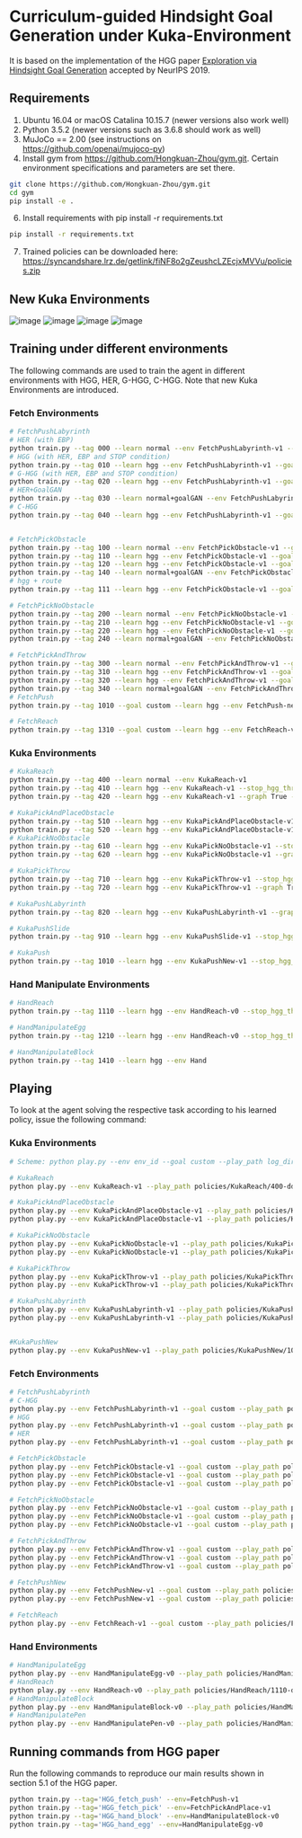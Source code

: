 # Curriculum-guided Hindsight Goal Generation under Kuka-Environment

It is based on the implementation of the HGG paper [Exploration via Hindsight Goal Generation](http://arxiv.org/abs/1906.04279) accepted by NeurIPS 2019.



## Requirements
1. Ubuntu 16.04 or macOS Catalina 10.15.7 (newer versions also work well) 
2. Python 3.5.2 (newer versions such as 3.6.8 should work as well)
3. MuJoCo == 2.00 (see instructions on https://github.com/openai/mujoco-py)
4. Install gym from https://github.com/Hongkuan-Zhou/gym.git. Certain environment specifications and parameters are set there. 


```bash
git clone https://github.com/Hongkuan-Zhou/gym.git
cd gym
pip install -e . 
```

6. Install requirements with pip install -r requirements.txt
```bash
pip install -r requirements.txt
```

7. Trained policies can be downloaded here: 
https://syncandshare.lrz.de/getlink/fiNF8o2gZeushcLZEcjxMVVu/policies.zip
   

## New Kuka Environments
![image](https://github.com/Hongkuan-Zhou/C-HGG/blob/main/Image/KukaReach.png)
![image](https://github.com/Hongkuan-Zhou/C-HGG/blob/main/Image/KukaPush.png)
![image](https://github.com/Hongkuan-Zhou/C-HGG/blob/main/Image/KukaPickNoObstacle.png)
![image](https://github.com/Hongkuan-Zhou/C-HGG/blob/main/Image/KukaPickObstacle.png)
## Training under different environments

The following commands are used to train the agent in different environments with HGG, HER, G-HGG, C-HGG.
Note that new Kuka Environments are introduced.

### Fetch Environments
```bash
# FetchPushLabyrinth
# HER (with EBP)
python train.py --tag 000 --learn normal --env FetchPushLabyrinth-v1 --goal custom 
# HGG (with HER, EBP and STOP condition)
python train.py --tag 010 --learn hgg --env FetchPushLabyrinth-v1 --goal custom --stop_hgg_threshold 0.3
# G-HGG (with HER, EBP and STOP condition)
python train.py --tag 020 --learn hgg --env FetchPushLabyrinth-v1 --goal custom --graph True --n_x 31 --n_y 31 --n_z 11 --stop_hgg_threshold 0.3 
# HER+GoalGAN
python train.py --tag 030 --learn normal+goalGAN --env FetchPushLabyrinth-v1 --goal custom
# C-HGG
python train.py --tag 040 --learn hgg --env FetchPushLabyrinth-v1 --goal custom --stop_hgg_threshold 0.3 --curriculum True


# FetchPickObstacle
python train.py --tag 100 --learn normal --env FetchPickObstacle-v1 --goal custom 
python train.py --tag 110 --learn hgg --env FetchPickObstacle-v1 --goal custom --stop_hgg_threshold 0.3
python train.py --tag 120 --learn hgg --env FetchPickObstacle-v1 --goal custom --graph True --n_x 31 --n_y 31 --n_z 11 --stop_hgg_threshold 0.3
python train.py --tag 140 --learn normal+goalGAN --env FetchPickObstacle-v1 --goal custom
# hgg + route
python train.py --tag 111 --learn hgg --env FetchPickObstacle-v1 --goal custom --stop_hgg_threshold 0.5 --route True 

# FetchPickNoObstacle
python train.py --tag 200 --learn normal --env FetchPickNoObstacle-v1 --goal custom 
python train.py --tag 210 --learn hgg --env FetchPickNoObstacle-v1 --goal custom --stop_hgg_threshold 0.3
python train.py --tag 220 --learn hgg --env FetchPickNoObstacle-v1 --goal custom --graph True --n_x 31 --n_y 31 --n_z 11 --stop_hgg_threshold 0.3
python train.py --tag 240 --learn normal+goalGAN --env FetchPickNoObstacle-v1 --goal custom

# FetchPickAndThrow
python train.py --tag 300 --learn normal --env FetchPickAndThrow-v1 --goal custom 
python train.py --tag 310 --learn hgg --env FetchPickAndThrow-v1 --goal custom --stop_hgg_threshold 0.9
python train.py --tag 320 --learn hgg --env FetchPickAndThrow-v1 --goal custom --graph True --n_x 51 --n_y 51 --n_z 7 --stop_hgg_threshold 0.9
python train.py --tag 340 --learn normal+goalGAN --env FetchPickAndThrow-v1 --goal custom
# FetchPush
python train.py --tag 1010 --goal custom --learn hgg --env FetchPush-new-v1 --stop_hgg_threshold 0.3 --epoch 20

# FetchReach
python train.py --tag 1310 --goal custom --learn hgg --env FetchReach-v1 --stop_hgg_threshold 0.3 --epoch 20

```
### Kuka Environments
```bash
# KukaReach
python train.py --tag 400 --learn normal --env KukaReach-v1 
python train.py --tag 410 --learn hgg --env KukaReach-v1 --stop_hgg_threshold 0.3
python train.py --tag 420 --learn hgg --env KukaReach-v1 --graph True --n_x 51 --n_y 51 --n_z 7 --stop_hgg_threshold 0.9

# KukaPickAndPlaceObstacle
python train.py --tag 510 --learn hgg --env KukaPickAndPlaceObstacle-v1 --stop_hgg_threshold 0.3
python train.py --tag 520 --learn hgg --env KukaPickAndPlaceObstacle-v1 --graph True --n_x 51 --n_y 51 --n_z 15 --stop_hgg_threshold 0.9
# KukaPickNoObstacle
python train.py --tag 610 --learn hgg --env KukaPickNoObstacle-v1 --stop_hgg_threshold 0.3
python train.py --tag 620 --learn hgg --env KukaPickNoObstacle-v1 --graph True --n_x 51 --n_y 51 --n_z 15 --stop_hgg_threshold 0.9

# KukaPickThrow
python train.py --tag 710 --learn hgg --env KukaPickThrow-v1 --stop_hgg_threshold 0.3 --epoch 30
python train.py --tag 720 --learn hgg --env KukaPickThrow-v1 --graph True --n_x 51 --n_y 51 --n_z 7 --stop_hgg_threshold 0.9 --epoch 30

# KukaPushLabyrinth
python train.py --tag 820 --learn hgg --env KukaPushLabyrinth-v1 --graph True --n_x 51 --n_y 51 --n_z 7 --stop_hgg_threshold 0.9

# KukaPushSlide
python train.py --tag 910 --learn hgg --env KukaPushSlide-v1 --stop_hgg_threshold 0.3 --epoch 20

# KukaPush
python train.py --tag 1010 --learn hgg --env KukaPushNew-v1 --stop_hgg_threshold 0.3 --epoch 20
```

### Hand Manipulate Environments
```bash
# HandReach
python train.py --tag 1110 --learn hgg --env HandReach-v0 --stop_hgg_threshold 0.3 --epoch 20

# HandManipulateEgg
python train.py --tag 1210 --learn hgg --env HandReach-v0 --stop_hgg_threshold 0.3 --epoch 20

# HandManipulateBlock
python train.py --tag 1410 --learn hgg --env Hand 
```

## Playing 

To look at the agent solving the respective task according to his learned policy, issue the following command:

### Kuka Environments
```bash
# Scheme: python play.py --env env_id --goal custom --play_path log_dir --play_epoch <epoch number, latest or best>

# KukaReach
python play.py --env KukaReach-v1 --play_path policies/KukaReach/400-ddpg-KukaReach-v1-normal --play_epoch best

# KukaPickAndPlaceObstacle
python play.py --env KukaPickAndPlaceObstacle-v1 --play_path policies/KukaPickAndPlaceObstacle/520-ddpg-KukaPickAndPlaceObstacle-v1-hgg-graph-stop --play_epoch best
python play.py --env KukaPickAndPlaceObstacle-v1 --play_path policies/KukaPickAndPlaceObstacle/510-ddpg-KukaPickAndPlaceObstacle-v1-hgg-stop --play_epoch best

# KukaPickNoObstacle
python play.py --env KukaPickNoObstacle-v1 --play_path policies/KukaPickNoObstacle/610-ddpg-KukaPickNoObstacle-v1-hgg-stop --play_epoch best
python play.py --env KukaPickNoObstacle-v1 --play_path policies/KukaPickNoObstacle/620-ddpg-KukaPickNoObstacle-v1-hgg-graph-stop --play_epoch best

# KukaPickThrow
python play.py --env KukaPickThrow-v1 --play_path policies/KukaPickThrow/710-ddpg-KukaPickThrow-v1-hgg-stop --play_epoch best
python play.py --env KukaPickThrow-v1 --play_path policies/KukaPickThrow/720-ddpg-KukaPickThrow-v1-hgg-graph-stop --play_epoch best

# KukaPushLabyrinth
python play.py --env KukaPushLabyrinth-v1 --play_path policies/KukaPushLabyrinth/810-ddpg-KukaPushLabyrinth-v1-hgg-stop --play_epoch best
python play.py --env KukaPushLabyrinth-v1 --play_path policies/KukaPushLabyrinth/820-ddpg-KukaPushLabyrinth-v1-hgg-graph-stop --play_epoch best


#KukaPushNew
python play.py --env KukaPushNew-v1 --play_path policies/KukaPushNew/1010-ddpg-KukaPushNew-v1-hgg-stop --play_epoch best

```
### Fetch Environments
```bash
# FetchPushLabyrinth
# C-HGG
python play.py --env FetchPushLabyrinth-v1 --goal custom --play_path policies/FetchPushLabyrinth/020-ddpg-FetchPushLabyrinth-v1-hgg-graph-stop-curriculum --play_epoch best
# HGG
python play.py --env FetchPushLabyrinth-v1 --goal custom --play_path policies/FetchPushLabyrinth/010-ddpg-FetchPushLabyrinth-v1-hgg-stop --play_epoch best
# HER
python play.py --env FetchPushLabyrinth-v1 --goal custom --play_path policies/FetchPushLabyrinth/000-ddpg-FetchPushLabyrinth-v1-normal --play_epoch best

# FetchPickObstacle
python play.py --env FetchPickObstacle-v1 --goal custom --play_path policies/FetchPickObstacle/100-ddpg-FetchPickObstacle-v1-normal --play_epoch best
python play.py --env FetchPickObstacle-v1 --goal custom --play_path policies/FetchPickObstacle/110-ddpg-FetchPickObstacle-v1-hgg-stop --play_epoch best
python play.py --env FetchPickObstacle-v1 --goal custom --play_path policies/FetchPickObstacle/120-ddpg-FetchPickObstacle-v1-hgg-graph-stop-curriculum --play_epoch best

# FetchPickNoObstacle
python play.py --env FetchPickNoObstacle-v1 --goal custom --play_path policies/FetchPickNoObstacle/200-ddpg-FetchPickNoObstacle-v1-normal --play_epoch best
python play.py --env FetchPickNoObstacle-v1 --goal custom --play_path policies/FetchPickNoObstacle/210-ddpg-FetchPickNoObstacle-v1-hgg-stop --play_epoch best
python play.py --env FetchPickNoObstacle-v1 --goal custom --play_path policies/FetchPickNoObstacle/220-ddpg-FetchPickNoObstacle-v1-hgg-graph-stop-curriculum --play_epoch best

# FetchPickAndThrow
python play.py --env FetchPickAndThrow-v1 --goal custom --play_path policies/FetchPickAndThrow/300-ddpg-FetchPickAndThrow-v1-normal --play_epoch best
python play.py --env FetchPickAndThrow-v1 --goal custom --play_path policies/FetchPickAndThrow/310-ddpg-FetchPickAndThrow-v1-hgg-stop  --play_epoch best
python play.py --env FetchPickAndThrow-v1 --goal custom --play_path policies/FetchPickAndThrow/320-ddpg-FetchPickAndThrow-v1-hgg-mesh-stop  --play_epoch best

# FetchPushNew
python play.py --env FetchPushNew-v1 --goal custom --play_path policies/FetchPushNew/1011-ddpg-FetchPushNew-v1-hgg-stop-curriculum --play_epoch best
python play.py --env FetchPushNew-v1 --goal custom --play_path policies/FetchPushNew/1012-ddpg-FetchPushNew-v1-hgg-stop --play_epoch best

# FetchReach
python play.py --env FetchReach-v1 --goal custom --play_path policies/FetchReach/1310-ddpg-FetchReach-v1-hgg-stop --play_epoch best

```
### Hand Environments
```bash
# HandManipulateEgg
python play.py --env HandManipulateEgg-v0 --play_path policies/HandManipulateEgg/1210-ddpg-HandManipulateEgg-v0-hgg-stop --play_epoch best
# HandReach
python play.py --env HandReach-v0 --play_path policies/HandReach/1110-ddpg-HandReach-v0-hgg-stop --play_epoch best
# HandManipulateBlock
python play.py --env HandManipulateBlock-v0 --play_path policies/HandManipulateBlock/1410-ddpg-HandManipulateBlock-v0-hgg-stop --play_epoch best
# HandManipulatePen
python play.py --env HandManipulatePen-v0 --play_path policies/HandManipulatePen/1510-ddpg-HandManipulatePen-v0-hgg-stop  --play_epoch best
```

## Running commands from HGG paper

Run the following commands to reproduce our main results shown in section 5.1 of the HGG paper.

```bash
python train.py --tag='HGG_fetch_push' --env=FetchPush-v1
python train.py --tag='HGG_fetch_pick' --env=FetchPickAndPlace-v1
python train.py --tag='HGG_hand_block' --env=HandManipulateBlock-v0
python train.py --tag='HGG_hand_egg' --env=HandManipulateEgg-v0
```
